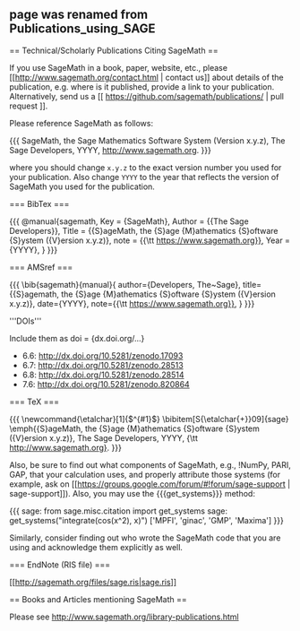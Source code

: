 ## page was renamed from Publications_using_SAGE
== Technical/Scholarly Publications Citing SageMath ==

If you use SageMath in a book, paper, website, etc., please [[http://www.sagemath.org/contact.html | contact us]] about details of the publication, e.g. where is it published, provide a link to your publication. Alternatively, send us a [[ https://github.com/sagemath/publications/ | pull request ]].

Please reference SageMath as follows:

{{{
SageMath, the Sage Mathematics Software System (Version x.y.z),
   The Sage Developers, YYYY, http://www.sagemath.org.
}}}

where you should change `x.y.z` to the exact version number you used for your publication. Also change `YYYY` to the year that reflects the version of SageMath you used for the publication. 

=== BibTex ===

{{{
@manual{sagemath,
  Key          = {SageMath},
  Author       = {{The Sage Developers}},
  Title        = {{S}ageMath, the {S}age {M}athematics {S}oftware {S}ystem ({V}ersion x.y.z)},
  note         = {{\tt https://www.sagemath.org}},
  Year         = {YYYY},
}
}}}

=== AMSref ===

{{{
\bib{sagemath}{manual}{
      author={Developers, The~Sage},
       title={{S}agemath, the {S}age {M}athematics {S}oftware {S}ystem
  ({V}ersion x.y.z)},
        date={YYYY},
        note={{\tt https://www.sagemath.org}},
}
}}}

'''DOIs'''

Include them as doi = {dx.doi.org/...}

 * 6.6: http://dx.doi.org/10.5281/zenodo.17093
 * 6.7: http://dx.doi.org/10.5281/zenodo.28513
 * 6.8: http://dx.doi.org/10.5281/zenodo.28514
 * 7.6: http://dx.doi.org/10.5281/zenodo.820864

=== TeX ===

{{{
\newcommand{\etalchar}[1]{$^{#1}$}
\bibitem[S{\etalchar{+}}09]{sage}
\emph{{S}ageMath, the {S}age {M}athematics {S}oftware {S}ystem ({V}ersion
  x.y.z)}, The Sage Developers, YYYY, {\tt http://www.sagemath.org}.
}}}

Also, be sure to find out what components of SageMath, e.g., !NumPy, PARI, GAP, that your calculation uses, and properly attribute those systems (for example, ask on [[https://groups.google.com/forum/#!forum/sage-support | sage-support]]). Also, you may use the {{{get_systems}}} method:

{{{
sage: from sage.misc.citation import get_systems
sage: get_systems("integrate(cos(x^2), x)")
['MPFI', 'ginac', 'GMP', 'Maxima']
}}}

Similarly, consider finding out who wrote the SageMath code that you are using and acknowledge them explicitly as well.


=== EndNote (RIS file) ===

[[http://sagemath.org/files/sage.ris|sage.ris]]

== Books and Articles mentioning SageMath ==

Please see http://www.sagemath.org/library-publications.html
